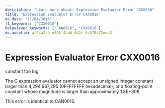 ```yaml
---
description: "Learn more about: Expression Evaluator Error CXX0016"
title: "Expression Evaluator Error CXX0016"
ms.date: "11/04/2016"
f1_keywords: ["CXX0016"]
helpviewer_keywords: ["CAN0016", "CXX0016"]
ms.assetid: af94a2ae-e835-4da6-8d2f-5c879f72eda2
---
```

# Expression Evaluator Error CXX0016

constant too big

The C expression evaluator cannot accept an unsigned integer constant larger than 4,294,967,295 (0FFFFFFFF hexadecimal), or a floating-point constant whose magnitude is larger than approximately 1.8E+308.

This error is identical to CAN0016.
